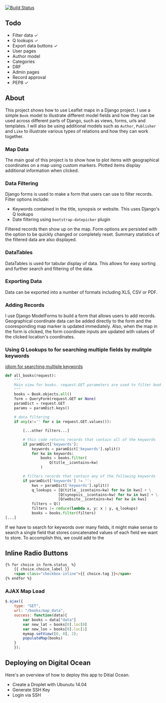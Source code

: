 [![Build Status](https://travis-ci.org/briancaffey/django-leaflet-demo.svg?branch=master)](https://travis-ci.org/briancaffey/django-leaflet-demo)

## Todo

- Filter data ✓
- Q lookups ✓
- Export data buttons ✓
- User pages 
- Author model 
- Categories 
- DRF 
- Admin pages
- Record approval
- PEP8 ✓

## About 

This project shows how to use Leaflet maps in a Django project. I use a simple `Book` model to illustrate different model fields and how they can be used across different parts of Django, such as views, forms, urls and templates. I will also be using additional models such as `Author`, `Publisher` and `Like` to illustrate various types of relations and how they can work together. 

### Map Data

The main goal of this project is to show how to plot items with geographical coordinates on a map using custom markers. Plotted items display additional information when clicked.

### Data Filtering

Django forms is used to make a form that users can use to filter records. Filter options include:

- Keywords contained in the title, synopsis or website. This uses Django's Q lookups
- Date filtering using `bootstrap-datepicker` plugin

Filtered records then show up on the map. Form options are persisted with the option to be quickly changed or completely reset. Summary statistics of the filtered data are also displayed. 

### DataTables

DataTables is used for tabular display of data. This allows for easy sorting and further search and filtering of the data. 

### Exporting Data

Data can be exported into a number of formats including XLS, CSV or PDF. 

### Adding Records

I use Django ModelForms to build a form that allows users to add records. Geographical coordinate data can be added directly to the form and the cooresponding map marker is updated immediately. Also, when the map in the form is clicked, the form coordinate inputs are updated with values of the clicked location's coordinates. 

### Using Q Lookups to for searching multiple fields by mulitple keywords

[idiom for searching multiple keywords](https://stackoverflow.com/questions/35126136/filter-multiple-keywords)

```python
def all_books(request):
    """
    Main view for books. request.GET parameters are used to filter books
    """
    books = Book.objects.all()
    form = QueryForm(request.GET or None)
    paramDict = request.GET
    params = paramDict.keys()
    
    # data filtering
    if any(x!='' for x in request.GET.values()):

        [...other filters...]

        # this code returns records that contain all of the keywords
        if paramDict['keywords']:
            keywords = paramDict['keywords'].split()
            for kw in keywords:
                books = books.filter(
                    Q(title__icontains=kw)
                )

        # filters records that contain any of the following keywords
        if paramDict['keywords'] != '':
            kws = paramDict['keywords'].split()
            q_lookups = [Q(title__icontains=kw) for kw in kws] + \
                        [Q(synopsis__icontains=kw) for kw in kws] + \
                        [Q(website__icontains=kw) for kw in kws]
            filters = Q()
            filters |= reduce(lambda x, y: x | y, q_lookups)
            books = books.filter(filters)
[...]
```

If we have to search for keywords over many fields, it might make sense to search a single field that stores concatenated values of each field we want to store. To accomplish this, we could add to the 

## Inline Radio Buttons




```html
{% for choice in form.status_ %}
    {{ choice.choice_label }}
    <span class="checkbox-inline">{{ choice.tag }}</span>
{% endfor %}
```

### AJAX Map Load 

```javascript
$.ajax({
    type: "GET",
    url: "/books/map_data",
    success: function(data){
        var books = data["data"]
        var new_lat = books[0].loc[0]
        var new_lon = books[0].loc[1]
        mymap.setView([0, 0], 2);
        populateMap(books)
    }
    });
```

## Deploying on Digital Ocean

Here's an overview of how to deploy this app to Ditial Ocean.

- Create a Droplet with Ubunutu 14.04
- Generate SSH Key
- Login via SSH


